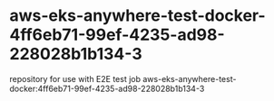 # aws-eks-anywhere-test-docker-4ff6eb71-99ef-4235-ad98-228028b1b134-3
repository for use with E2E test job aws-eks-anywhere-test-docker:4ff6eb71-99ef-4235-ad98-228028b1b134-3
